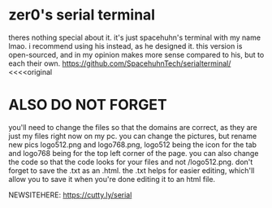 # zer0's serial terminal
theres nothing special about it. it's just spacehuhn's terminal with my name lmao. i recommend using his instead, as he designed it. this version is open-sourced, and in my opinion makes more sense compared to his, but to each their own.
https://github.com/SpacehuhnTech/serialterminal/    <<<<original
# ALSO DO NOT FORGET
you'll need to change the files so that the domains are correct, as they are just my files right now on my pc. you can change the pictures, but rename new pics logo512.png and logo768.png, logo512 being the icon for the tab and logo768 being for the top left corner of the page. you can also change the code so that the code looks for your files and not /logo512.png. don't forget to save the .txt as an .html. the .txt helps for easier editing, which'll allow you to save it when you're done editing it to an html file.

NEWSITEHERE:
https://cutty.ly/serial
